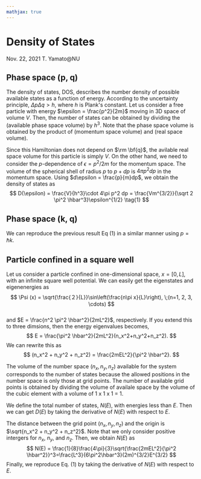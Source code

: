 ```yaml
---
mathjax: true
---
```


# Density of States

Nov. 22, 2021
T. Yamato@NU

## Phase space (p, q)

The density of states, DOS, describes the number density of possible available states as a function of energy. According to the uncertainty principle, $\Delta p \Delta q > h$, where $h$ is Plank's constant. Let us consider a free particle with energy $\epsilon = \frac{p^2}{2m}$ moving in 3D space of volume $V$. Then, the number of states can be obtained by dividing the (available phase space volume) by $h^3$. Note that the phase space volume is obtained by the product of (momentum space volume) and (real space volume). 

Since this Hamiltonian does not depend on $\rm \bf{q}$, the avilable real space volume for this particle is simply $V$. On the other hand, we need to consider the $p$-dependence of $\epsilon = p^2 / 2m$ for the momentum space. The volume of the spherical shell of radius $p$ to $p + dp$ is $4 \pi p^2 dp$ in the momentum space. Using $d\epsilon = \frac{p}{m}dp$, we obtain the density of states as 
$$
D(\epsilon) = \frac{V}{h^3}\cdot 4\pi p^2 dp = \frac{Vm^{3/2}}{\sqrt 2 \pi^2 \hbar^3}\epsilon^{1/2} \tag{1}
$$

## Phase space (k, q)

We can reproduce the previous result Eq (1) in a similar manner using $p = \hbar k$.

## Particle confined in a square well

Let us consider a particle confined in one-dimensional space, $x=[0, L]$, with an infinite square well potential. We can easily get the eigenstates and eigenenergies as 
$$
\Psi (x) = \sqrt{\frac{２}{L}}\sin\left(\frac{n\pi x}{L}\right), \;(n=1, 2, 3, \cdots)
$$  
and $E = \frac{n^2 \pi^2 \hbar^2}{2mL^2}$, respectively. If you extend this to three dimsions, then the energy eigenvalues becomes, 
$$
E = \frac{\pi^2 \hbar^2}{2mL^2}(n_x^2+n_y^2+n_z^2).
$$
We can rewrite this as
$$
(n_x^2 + n_y^2 + n_z^2) = \frac{2mEL^2}{\pi^2 \hbar^2}.
$$

The volume of the number space $(n_x, n_y, n_z)$ available for the system corresponds to the number of states because the allowed positions in the number space is only those at grid points. The number of available grid points is obtained by dividing the volume of availale space by the volume of the cubic element with a volume of 1 x 1 x 1 = 1. 

We define the total number of states, $N(E)$, with energies less than $E$. Then we can get $D(E)$ by taking the derivative of $N(E)$ with respect to $E$.

The distance between the grid point $(n_x, n_y, n_z)$ and the origin is $\sqrt{n_x^2 + n_y^2 + n_z^2}$. Note that we only consider positive intergers for $n_x$, $n_y$, and $n_z$. Then, we obtain $N(E)$ as
$$
N(E) = \frac{1}{8}\frac{4\pi}{3}\sqrt{\frac{2mEL^2}{\pi^2 \hbar^2}}^3=\frac{L^3}{6\pi^2\hbar^3}(2m)^{3/2}E^{3/2}
$$
Finally, we reproduce Eq. (1) by taking the derivative of $N(E)$ with respect to $E$.
